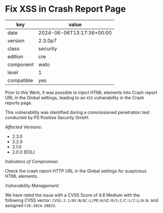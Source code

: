 [//]: # (werk v2)
# Fix XSS in Crash Report Page

key        | value
---------- | ---
date       | 2024-06-06T13:17:36+00:00
version    | 2.3.0p7
class      | security
edition    | cre
component  | wato
level      | 1
compatible | yes

Prior to this Werk, it was possible to inject HTML elements into Crash report
URL in the Global settings, leading to an `XSS` vulnerability in the Crash reports page.

This vulnerability was identified during a commissioned penetration test conducted by PS Positive Security GmbH.

*Affected Versions*:

* 2.3.0
* 2.2.0
* 2.1.0
* 2.0.0 (EOL)

*Indicators of Compromise*:

Check the crash report HTTP URL in the Global settings for suspicious HTML elements.

*Vulnerability Management*:

We have rated the issue with a CVSS Score of 4.8 Medium with the following CVSS vector: `CVSS:3.1/AV:N/AC:L/PR:H/UI:R/S:C/C:L/I:L/A:N`.
and assigned `CVE-2024-28832`.
